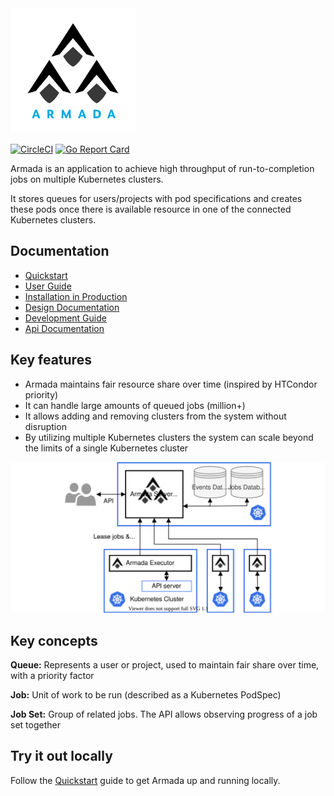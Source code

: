 <img src="./logo.svg" width="200"/>

[![CircleCI](https://circleci.com/gh/helm/helm.svg?style=shield)](https://circleci.com/gh/G-Research/armada)
[![Go Report Card](https://goreportcard.com/badge/github.com/G-Research/armada)](https://goreportcard.com/report/github.com/G-Research/armada)


Armada is an application to achieve high throughput of run-to-completion jobs on multiple Kubernetes clusters.

It stores queues for users/projects with pod specifications and creates these pods once there is available resource in one of the connected Kubernetes clusters.


## Documentation
- [Quickstart](./docs/quickstart.md)
- [User Guide](./docs/user.md)
- [Installation in Production](./docs/production-install.md)
- [Design Documentation](./docs/design.md)
- [Development Guide](./docs/developer.md)
- [Api Documentation](./docs/api.md)

## Key features
- Armada maintains fair resource share over time (inspired by HTCondor priority)
- It can handle large amounts of queued jobs (million+)
- It allows adding and removing clusters from the system without disruption
- By utilizing multiple Kubernetes clusters the system can scale beyond the limits of a single Kubernetes cluster

![How Armada works](./docs/batch-api.svg)

## Key concepts

**Queue:** Represents a user or project, used to maintain fair share over time, with a priority factor

**Job:** Unit of work to be run (described as a Kubernetes PodSpec)

**Job Set:** Group of related jobs. The API allows observing progress of a job set together


## Try it out locally

Follow the [Quickstart](./docs/quickstart.md) guide to get Armada up and running locally.
